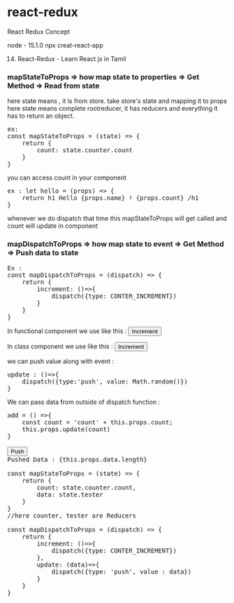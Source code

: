 # react-redux
React Redux Concept

node - 15.1.0
npx creat-react-app


14) React-Redux - Learn React js in Tamil

### mapStateToProps => how map state to properties => Get Method => Read from state

here state means , it is from store. take store's state and mapping it to props
here state means complete rootreducer, it has reducers and everything
it has to return an object.

<pre>
ex:
const mapStateToProps = (state) => {
	return {
		count: state.counter.count
	}
}
</pre>
you can access count in your component
<pre>
ex : let hello = (props) => {
	return h1 Hello {props.name} ! {props.count} /h1
}
</pre>
whenever we do dispatch that time this mapStateToProps will get called and count will update in component

### mapDispatchToProps => how map state to event => Get Method => Push data to state
<pre>
Ex : 
const mapDispatchToProps = (dispatch) => {
	return {
		increment: ()=>{
			dispatch({type: CONTER_INCREMENT})
		}
	}
}
</pre>
In functional component we use like this : 
<button onclick={props.increment}> Increment</button>

In class component we use like this : 
<button onclick={this.props.increment}> Increment</button>

we can push value along with event : 
<pre>
update : ()=>{
	dispatch({type:'push', value: Math.random()})
}
</pre>
We can pass data from outside of dispatch function : 
<pre>
add = () =>{
	const count = 'count' + this.props.count;
	this.props.update(count)
}

<button onClick={this.add}>Push</button>
Pushed Data : {this.props.data.length}

const mapStateToProps = (state) => {
	return {
		count: state.counter.count,
		data: state.tester
	}
}
//here counter, tester are Reducers

const mapDispatchToProps = (dispatch) => {
	return {
		increment: ()=>{
			dispatch({type: CONTER_INCREMENT})
		},
		update: (data)=>{
			dispatch({type: 'push', value : data})
		}
	}
}
</pre>
